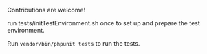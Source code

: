 Contributions are welcome!


run tests/initTestEnvironment.sh once to set up and prepare the test environment.

Run `vendor/bin/phpunit tests` to run the tests.
